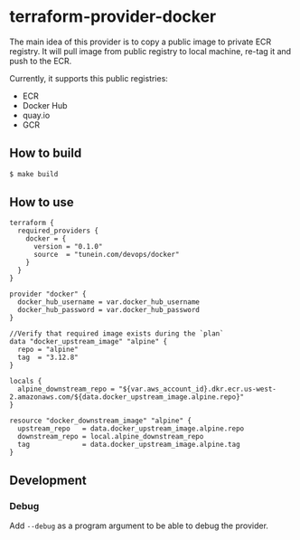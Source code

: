 # terraform-provider-docker

The main idea of this provider is to copy a public image to private ECR registry. It will pull image from public 
registry to local machine, re-tag it and push to the ECR. 

Currently, it supports this public registries:
- ECR
- Docker Hub
- quay.io
- GCR

## How to build

```sh
$ make build
```

## How to use

```hcl
terraform {
  required_providers {
    docker = {
      version = "0.1.0"
      source  = "tunein.com/devops/docker"
    }
  }
}

provider "docker" {
  docker_hub_username = var.docker_hub_username
  docker_hub_password = var.docker_hub_password
}

//Verify that required image exists during the `plan` 
data "docker_upstream_image" "alpine" {
  repo = "alpine"
  tag  = "3.12.8"
}

locals {
  alpine_downstream_repo = "${var.aws_account_id}.dkr.ecr.us-west-2.amazonaws.com/${data.docker_upstream_image.alpine.repo}"
}

resource "docker_downstream_image" "alpine" {
  upstream_repo   = data.docker_upstream_image.alpine.repo
  downstream_repo = local.alpine_downstream_repo
  tag             = data.docker_upstream_image.alpine.tag
}
```

## Development 

### Debug

Add `--debug` as a program argument to be able to debug the provider. 

